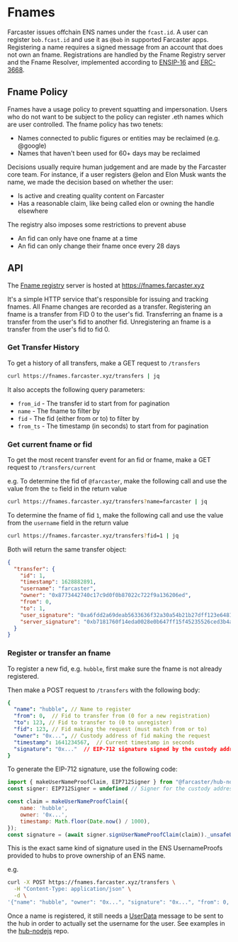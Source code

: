 # Fnames

Farcaster issues offchain ENS names under the `fcast.id`. A user can register `bob.fcast.id` and use it as `@bob` in supported Farcaster apps. Registering a name requires a signed message from an account that does not own an fname. Registrations are handled by the Fname Registry server and the Fname Resolver, implemented according to [ENSIP-16](https://docs.ens.domains/ens-improvement-proposals/ensip-16-offchain-metadata) and [ERC-3668](https://eips.ethereum.org/EIPS/eip-3668).

## Fname Policy

Fnames have a usage policy to prevent squatting and impersonation. Users who do not want to be subject to the policy can register .eth names which are user controlled. The fname policy has two tenets:

- Names connected to public figures or entities may be reclaimed (e.g. @google)
- Names that haven't been used for 60+ days may be reclaimed

Decisions usually require human judgement and are made by the Farcaster core team. For instance, if a user registers @elon and Elon Musk wants the name, we made the decision based on whether the user:

- Is active and creating quality content on Farcaster
- Has a reasonable claim, like being called elon or owning the handle elsewhere

The registry also imposes some restrictions to prevent abuse
 - An fid can only have one fname at a time
 - An fid can only change their fname once every 28 days

## API

The [Fname registry](https://github.com/farcasterxyz/fname-registry) server is hosted at https://fnames.farcaster.xyz

It's a simple HTTP service that's responsible for issuing and tracking fnames. All Fname changes are recorded as a transfer.
Registering an fname is a transfer from FID 0 to the user's fid. Transferring an fname is a transfer from the user's fid to another fid. Unregistering an fname is a transfer from the user's fid to fid 0.

### Get Transfer History

To get a history of all transfers, make a GET request to `/transfers` 

```bash
curl https://fnames.farcaster.xyz/transfers | jq
```

It also accepts the following query parameters:
 - `from_id` - The transfer id to start from for pagination
 - `name` - The fname to filter by
 - `fid` - The fid (either from or to) to filter by
 - `from_ts` - The timestamp (in seconds) to start from for pagination

### Get current fname or fid

To get the most recent transfer event for an fid or fname, make a GET request to `/transfers/current`

e.g. To determine the fid of `@farcaster`, make the following call and use the value from the `to` field in the return value
```bash
curl https://fnames.farcaster.xyz/transfers?name=farcaster | jq
```

To determine the fname of fid `1`, make the following call and use the value from the `username` field in the return value
```bash
curl https://fnames.farcaster.xyz/transfers?fid=1 | jq
```

Both will return the same transfer object:
```json
{
  "transfer": {
    "id": 1,
    "timestamp": 1628882891,
    "username": "farcaster",
    "owner": "0x8773442740c17c9d0f0b87022c722f9a136206ed",
    "from": 0,
    "to": 1,
    "user_signature": "0xa6fdd2a69deab5633636f32a30a54b21b27dff123e6481532746eadca18cd84048488a98ca4aaf90f4d29b7e181c4540b360ba0721b928e50ffcd495734ef8471b",
    "server_signature": "0xb7181760f14eda0028e0b647ff15f45235526ced3b4ae07fcce06141b73d32960d3253776e62f761363fb8137087192047763f4af838950a96f3885f3c2289c41b"
  }
}
```

### Register or transfer an fname

To register a new fid, e.g. `hubble`, first make sure the fname is not already registered.

Then make a POST request to `/transfers` with the following body:

```yaml
{
  "name": "hubble", // Name to register
  "from": 0,  // Fid to transfer from (0 for a new registration)
  "to": 123, // Fid to transfer to (0 to unregister)
  "fid": 123, // Fid making the request (must match from or to)
  "owner": "0x...", // Custody address of fid making the request
  "timestamp": 1641234567,  // Current timestamp in seconds
  "signature": "0x..."  // EIP-712 signature signed by the custody address of the fid
}
```

To generate the EIP-712 signature, use the following code:

```js
import { makeUserNameProofClaim, EIP712Signer } from "@farcaster/hub-nodejs";
const signer: EIP712Signer = undefined // Signer for the custody address (use appropriate subclass from hub-nodejs for ethers or viem)

const claim = makeUserNameProofClaim({
    name: 'hubble',
    owner: '0x...',
    timestamp: Math.floor(Date.now() / 1000),
});
const signature = (await signer.signUserNameProofClaim(claim))._unsafeUnwrap();
```
This is the exact same kind of signature used in the ENS UsernameProofs provided to hubs to prove ownership of an ENS name.


e.g.
```bash
curl -X POST https://fnames.farcaster.xyz/transfers \
  -H "Content-Type: application/json" \
  -d \
'{"name": "hubble", "owner": "0x...", "signature": "0x...", "from": 0, "to": 1000, "timestamp": 1641234567, fid: 1000}'
```

Once a name is registered, it still needs a [UserData](https://www.thehubble.xyz/docs/messages.html#_2-userdata) message to be sent to the hub in order to actually 
set the username for the user. See examples in the [hub-nodejs](https://github.com/farcasterxyz/hub-monorepo/tree/main/packages/hub-nodejs/examples/write-data) repo. 
